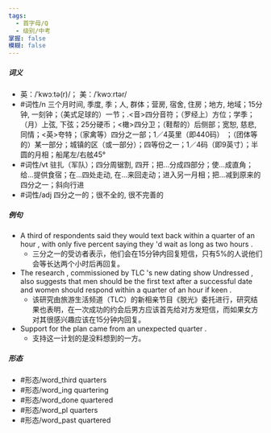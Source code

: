 ```yaml
---
tags:
  - 首字母/Q
  - 级别/中考
掌握: false
模糊: false
---
```

##### 词义
- 英：/ˈkwɔːtə(r)/； 美：/ˈkwɔːrtər/
- #词性/n  三个月时间, 季度, 季；人, 群体；营房, 宿舍, 住房；地方, 地域；15分钟, 一刻钟；（美式足球的）一节；.<音>四分音符；（罗经上）方位；学季；（月）上弦, 下弦；25分硬币；<橄>四分卫；（鞋帮的）后侧部；宽恕, 慈悲, 同情；<英>夸特；（家禽等）四分之一部；1／4英里（即440码） ；（团体等的）某一部分；城镇的区（或一部分）；四等份之一；1／4码（即9英寸）；半圆的月相；船尾左/右舷45°
- #词性/vt  驻扎（军队）；四分周锯割, 四开；把…分成四部分；使…成直角；给…提供食宿；在…四处走动, 在…来回走动；进入另一月相；把…减到原来的四分之一；斜向行进
- #词性/adj  四分之一的；很不全的, 很不完善的
##### 例句
- A third of respondents said they would text back within a quarter of an hour , with only five percent saying they 'd wait as long as two hours .
	- 三分之一的受访者表示，他们会在15分钟内回复短信，只有5%的人说他们会等长达两个小时后再回复。
- The research , commissioned by TLC 's new dating show Undressed , also suggests that men should be the first text after a successful date and women should respond within a quarter of an hour if keen .
	- 该研究由旅游生活频道（TLC）的新相亲节目《脱光》委托进行，研究结果也表明，在一次成功的约会后男方应该首先给对方发短信，而如果女方对其很感兴趣应该在15分钟内回复。
- Support for the plan came from an unexpected quarter .
	- 支持这一计划的是没料想到的一方。
##### 形态
- #形态/word_third quarters
- #形态/word_ing quartering
- #形态/word_done quartered
- #形态/word_pl quarters
- #形态/word_past quartered
